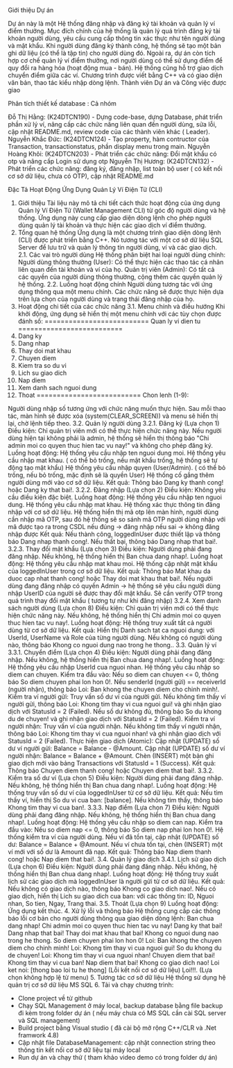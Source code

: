 Giới thiệu Dự án

Dự án này là một Hệ thống đăng nhập và đăng ký tài khoản và quản lý ví điểm thưởng. Mục đích chính của hệ thống là quản lý quá trình đăng ký tài khoản người dùng, yêu cầu cung cấp thông tin xác thực như tên người dùng và mật khẩu. Khi người dùng đăng ký thành công, hệ thống sẽ tạo một bản ghi dữ liệu (có thể là tập tin) cho người dùng đó. Ngoài ra, dự án còn tích hợp cơ chế quản lý ví điểm thưởng, nơi người dùng có thể sử dụng điểm để quy đổi ra hàng hóa (hoạt động mua - bán). Hệ thống cũng hỗ trợ giao dịch chuyển điểm giữa các ví. Chương trình được viết bằng C++ và có giao diện văn bản, thao tác kiểu nhập dòng lệnh.
Thành viên Dự án và Công việc được giao

Phân tích thiết kế database : Cả nhóm

Đỗ Thị Hằng: (K24DTCN190) - Dựng code-base, dựng Database, phát triển phần xử lý ví, nâng cấp các chức năng liên quan đến người dùng, sửa lỗi, cập nhật README.md, review code của các thành viên khác ( Leader).
Nguyễn Khắc Đức: (K24DTCN124) - Tạo property, hàm contructor của Transaction, transactionstatus, phần display menu trong main.
Nguyễn Hoàng Khôi: (K24DTCN203) - Phát triển các chức năng: Đổi mật khẩu có otp và nâng cấp Login sử dụng otp
Nguyễn Thị Hương: (K24DTCN132) - Phát triển các chức năng: đăng ký, đăng nhập, list toàn bộ user ( có kết nối cơ sở dữ liệu, chưa có OTP), cập nhật README.md

Đặc Tả Hoạt Động Ứng Dụng Quản Lý Ví Điện Tử (CLI)
1. Giới thiệu
Tài liệu này mô tả chi tiết cách thức hoạt động của ứng dụng Quản lý Ví Điện Tử (Wallet Management CLI) từ góc độ người dùng và hệ thống. Ứng dụng này cung cấp giao diện dòng lệnh cho phép người dùng quản lý tài khoản và thực hiện các giao dịch ví điểm thưởng.
2. Tổng quan hệ thống
Ứng dụng là một chương trình giao diện dòng lệnh (CLI) được phát triển bằng C++. Nó tương tác với một cơ sở dữ liệu SQL Server để lưu trữ và quản lý thông tin người dùng, ví và các giao dịch.
2.1. Các vai trò người dùng
Hệ thống phân biệt hai loại người dùng chính:
Người dùng thông thường (User): Có thể thực hiện các thao tác cá nhân liên quan đến tài khoản và ví của họ.
Quản trị viên (Admin): Có tất cả các quyền của người dùng thông thường, cộng thêm các quyền quản lý hệ thống.
2.2. Luồng hoạt động chính
Người dùng tương tác với ứng dụng thông qua một menu chính. Các chức năng sẽ được thực hiện dựa trên lựa chọn của người dùng và trạng thái đăng nhập của họ.
3. Hoạt động chi tiết của các chức năng
3.1. Menu chính và điều hướng
Khi khởi động, ứng dụng sẽ hiển thị một menu chính với các tùy chọn được đánh số:
==========================
  Quan ly vi dien tu
==========================
1. Dang ky
2. Dang nhap
3. Thay doi mat khau
4. Chuyen diem
5. Kiem tra so du vi
6. Lich su giao dich
7. Nap diem
8. Xem danh sach nguoi dung
9. Thoat
==========================
Chon lenh (1-9):

Người dùng nhập số tương ứng với chức năng muốn thực hiện. Sau mỗi thao tác, màn hình sẽ được xóa (system(CLEAR_SCREEN)) và menu sẽ hiển thị lại, chờ lệnh tiếp theo.
3.2. Quản lý người dùng
3.2.1. Đăng ký (Lựa chọn 1)
Điều kiện: Chỉ quản trị viên mới có thể thực hiện chức năng này. Nếu người dùng hiện tại không phải là admin, hệ thống sẽ hiển thị thông báo "Chi admin moi co quyen thuc hien tac vu nay!" và không cho phép đăng ký.
Luồng hoạt động:
Hệ thống yêu cầu nhập ten nguoi dung moi.
Hệ thống yêu cầu nhập mat khau. ( có thể bỏ trống, nếu mật khẩu trống, hệ thống sẽ tự động tạo mật khẩu)
Hệ thống yêu cầu nhập quyen (User/Admin). ( có thể bỏ trống, nếu bỏ trống, mặc định sẽ là quyền User)
Hệ thống cố gắng thêm người dùng mới vào cơ sở dữ liệu.
Kết quả: Thông báo Dang ky thanh cong! hoặc Dang ky that bai!.
3.2.2. Đăng nhập (Lựa chọn 2)
Điều kiện: Không yêu cầu điều kiện đặc biệt.
Luồng hoạt động:
Hệ thống yêu cầu nhập ten nguoi dung.
Hệ thống yêu cầu nhập mat khau.
Hệ thống xác thực thông tin đăng nhập với cơ sở dữ liệu.
Hệ thống hiển thị mã otp lên màn hình, người dùng cần nhập mã OTP, sau đó hệ thống sẽ so sánh mã OTP người dùng nhập với mã được tạo ra trong CSDL
nếu đúng -> đăng nhập 
nếu sai -> không đăng nhập được
Kết quả: Nếu thành công, loggedInUser được thiết lập và thông báo Dang nhap thanh cong!. Nếu thất bại, thông báo Dang nhap that bai!.
3.2.3. Thay đổi mật khẩu (Lựa chọn 3)
Điều kiện: Người dùng phải đang đăng nhập. Nếu không, hệ thống hiển thị Ban chua dang nhap!.
Luồng hoạt động:
Hệ thống yêu cầu nhập mat khau moi.
Hệ thống cập nhật mật khẩu của loggedInUser trong cơ sở dữ liệu.
Kết quả: Thông báo Mat khau da duoc cap nhat thanh cong! hoặc Thay doi mat khau that bai!.
Nếu người dùng đang đăng nhập có quyền Admin -> hệ thống sẽ yêu cầu người dùng nhập UserID của người sẽ được thay đổi mật khẩu.
Sẽ cần verify OTP trong quá trình thay đổi mật khẩu ( tương tự như khi đăng nhập)
3.2.4. Xem danh sách người dùng (Lựa chọn 8)
Điều kiện: Chỉ quản trị viên mới có thể thực hiện chức năng này. Nếu không, hệ thống hiển thị Chi admin moi co quyen thuc hien tac vu nay!.
Luồng hoạt động:
Hệ thống truy xuất tất cả người dùng từ cơ sở dữ liệu.
Kết quả: Hiển thị Danh sach tat ca nguoi dung: với UserId,  UserName và Role của từng người dùng. Nếu không có người dùng nào, thông báo Khong co nguoi dung nao trong he thong..
3.3. Quản lý ví
3.3.1. Chuyển điểm (Lựa chọn 4)
Điều kiện: Người dùng phải đang đăng nhập. Nếu không, hệ thống hiển thị Ban chua dang nhap!.
Luồng hoạt động:
Hệ thống yêu cầu nhập UserId cua nguoi nhan.
Hệ thống yêu cầu nhập so diem can chuyen.
Kiểm tra đầu vào:
Nếu so diem can chuyen <= 0, thông báo So diem chuyen phai lon hon 0!.
Nếu senderId (người gửi) == receiverId (người nhận), thông báo Loi: Ban khong the chuyen diem cho chinh minh!.
Kiểm tra ví người gửi:
Truy vấn số dư ví của người gửi.
Nếu không tìm thấy ví người gửi, thông báo Loi: Khong tim thay vi cua nguoi gui! và ghi nhận giao dịch với StatusId = 2 (Failed).
Nếu số dư không đủ, thông báo So du khong du de chuyen! và ghi nhận giao dịch với StatusId = 2 (Failed).
Kiểm tra ví người nhận:
Truy vấn ví của người nhận.
Nếu không tìm thấy ví người nhận, thông báo Loi: Khong tim thay vi cua nguoi nhan! và ghi nhận giao dịch với StatusId = 2 (Failed).
Thực hiện giao dịch (Atomic):
Cập nhật (UPDATE) số dư ví người gửi: Balance = Balance - @Amount.
Cập nhật (UPDATE) số dư ví người nhận: Balance = Balance + @Amount.
Chèn (INSERT) một bản ghi giao dịch mới vào bảng Transactions với StatusId = 1 (Success).
Kết quả: Thông báo Chuyen diem thanh cong! hoặc Chuyen diem that bai!.
3.3.2. Kiểm tra số dư ví (Lựa chọn 5)
Điều kiện: Người dùng phải đang đăng nhập. Nếu không, hệ thống hiển thị Ban chua dang nhap!.
Luồng hoạt động:
Hệ thống truy vấn số dư ví của loggedInUser từ cơ sở dữ liệu.
Kết quả: Nếu tìm thấy ví, hiển thị So du vi cua ban: [balance]. Nếu không tìm thấy, thông báo Khong tim thay vi cua ban!.
3.3.3. Nạp điểm (Lựa chọn 7)
Điều kiện: Người dùng phải đang đăng nhập. Nếu không, hệ thống hiển thị Ban chua dang nhap!.
Luồng hoạt động:
Hệ thống yêu cầu nhập so diem can nap.
Kiểm tra đầu vào: Nếu so diem nap <= 0, thông báo So diem nap phai lon hon 0!.
Hệ thống kiểm tra ví của người dùng.
Nếu ví đã tồn tại, cập nhật (UPDATE) số dư: Balance = Balance + @Amount.
Nếu ví chưa tồn tại, chèn (INSERT) một ví mới với số dư là Amount đã nạp.
Kết quả: Thông báo Nap diem thanh cong! hoặc Nap diem that bai!.
3.4. Quản lý giao dịch
3.4.1. Lịch sử giao dịch (Lựa chọn 6)
Điều kiện: Người dùng phải đang đăng nhập. Nếu không, hệ thống hiển thị Ban chua dang nhap!.
Luồng hoạt động:
Hệ thống truy xuất lịch sử các giao dịch mà loggedInUser là người gửi từ cơ sở dữ liệu.
Kết quả:
Nếu không có giao dịch nào, thông báo Khong co giao dich nao!.
Nếu có giao dịch, hiển thị Lich su giao dich cua ban: với các thông tin: ID, Nguoi nhan, So tien, Ngay, Trang thai.
3.5. Thoát (Lựa chọn 9)
Luồng hoạt động: Ứng dụng kết thúc.
4. Xử lý lỗi và thông báo
Hệ thống cung cấp các thông báo lỗi cơ bản cho người dùng thông qua giao diện dòng lệnh:
Ban chua dang nhap!
Chi admin moi co quyen thuc hien tac vu nay!
Dang ky that bai!
Dang nhap that bai!
Thay doi mat khau that bai!
Khong co nguoi dung nao trong he thong.
So diem chuyen phai lon hon 0!
Loi: Ban khong the chuyen diem cho chinh minh!
Loi: Khong tim thay vi cua nguoi gui!
So du khong du de chuyen!
Loi: Khong tim thay vi cua nguoi nhan!
Chuyen diem that bai!
Khong tim thay vi cua ban!
Nap diem that bai!
Khong co giao dich nao!
Loi ket noi: [thong bao loi tu he thong] (Lỗi kết nối cơ sở dữ liệu)
Loi!!!. (Lựa chọn không hợp lệ từ menu)
5. Tương tác cơ sở dữ liệu
Hệ thống sử dụng hệ quản trị cơ sở dữ liệu MS SQL 
6. Tải và chạy chương trình:
- Clone project về từ github
- Chạy SQL Management ở máy local, backup database bằng file backup đi kèm trong folder dự án ( nếu máy chưa có MS SQL cần cài SQL server và SQL management)
- Build project bằng Visual studio ( đã cài bộ mở rộng C++/CLR và .Net framwork 4.8)
- Cập nhật file DatabaseManagement: cập nhật connection string theo thông tin kết nối cơ sở dữ liệu tại máy local
- Run dự án và chạy thử ( tham khảo video demo có trong folder dự án)


